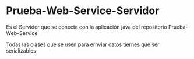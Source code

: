 # Prueba-Web-Service-Servidor
Es el Servidor que se conecta con la aplicación java del repositorio Prueba-Web-Service

Todas las clases que se usen para ernviar datos tiernes que ser serializables
